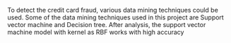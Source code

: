 To detect the credit card fraud, various data mining techniques could be used. Some of the data mining techniques used in this project are Support vector machine and Decision tree. After analysis, the support vector
machine model with kernel as RBF works with high accuracy
